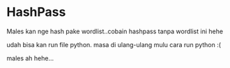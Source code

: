 # HashPass
Males kan nge hash pake wordlist..cobain hashpass tanpa wordlist ini hehe


udah bisa kan run file python. masa di ulang-ulang mulu cara run python :(

males ah hehe...
